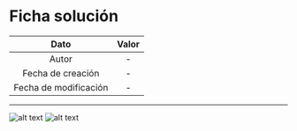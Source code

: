 # Ficha solución

| Dato | Valor | 
| :-------------------: | :---------------------: |
| Autor | - |
| Fecha de creación | - |
| Fecha de modificación | - |

---

![alt text](https://raw.githubusercontent.com/AleixMT/Problemas-Computadores/master/Soluciones/38/.fotos_enunciado_38/38-1.png)
![alt text](https://raw.githubusercontent.com/AleixMT/Problemas-Computadores/master/Soluciones/38/.fotos_enunciado_38/38-2.png)






